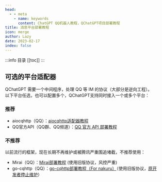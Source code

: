 ```yaml
---
head:
  - - meta
    - name: keywords
      content: ChatGPT QQ机器人教程，QChatGPT项目部署教程
title: 消息平台部署教程
icon: merge
author: Lazy
date: 2023-02-17
index: false
---
```


:::info 目录
[[toc]]
:::

## 可选的平台适配器

QChatGPT 需要一个中间程序，处理 QQ 等 IM 的协议（大部分是逆向工程）。  
以下平台任选，也可以配置多个，QChatGPT支持同时接入一个或多个平台：

### 推荐

- aiocqhttp（QQ）：[aiocqhttp适配器教程](aiocqhttp/)
- QQ官方API（QQ群、QQ频道）：[QQ 官方 API 部署教程](official.md)

### 不推荐

以前流行的框架，现在长期不再维护或被腾讯严重围追堵截，不推荐使用：

- Mirai（QQ）：[Mirai部署教程](mirai.md) (使用旧版协议，风控严重)
- go-cqhttp（QQ）：[go-cqhttp部署教程（For nakuru）](nakuru.md)（使用旧版协议，[原开发者停止维护](https://github.com/Mrs4s/go-cqhttp?tab=readme-ov-file#%E9%87%8D%E8%A6%81%E4%BF%A1%E6%81%AF)）

